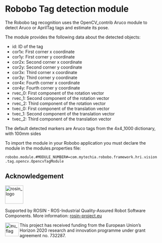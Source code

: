 # Robobo Tag detection module

The Robobo tag recognition uses the OpenCV_contrib Aruco module to detect Aruco or AprilTag tags and estimate its pose.

The module provides the following data about the detected objects:

- id: ID of the tag
- cor1x: First corner x coordinate
- cor1y: First corner y coordinate
- cor2x: Second corner x coordinate
- cor2y: Second corner y coordinate
- cor3x: Third corner x coordinate
- cor3y: Third corner y coordinate
- cor4x: Fourth corner x coordinate
- cor4y: Fourth corner y coordinate
- rvec_0: First component of the rotation vector
- rvec_1: Second component of the rotation vector
- rvec_2: Third component of the rotation vector
- tvec_0: First component of the translation vector
- tvec_1: Second component of the translation vector
- tvec_2: Third component of the translation vector

The default detected markers are Aruco tags from the 4x4_1000 dictionary, with 100mm sides

To import the module in your Robobo application you must declare the module in the modules.properties file:

`robobo.module.#MODULE_NUMBER#=com.mytechia.robobo.framework.hri.vision.tag.opencv.OpencvTagModule`
## Acknowledgement
<!--
    ROSIN acknowledgement from the ROSIN press kit
    @ https://github.com/rosin-project/press_kit
-->

<a href="http://rosin-project.eu">
  <img src="http://rosin-project.eu/wp-content/uploads/rosin_ack_logo_wide.png"
       alt="rosin_logo" height="60" >
</a>

Supported by ROSIN - ROS-Industrial Quality-Assured Robot Software Components.
More information: <a href="http://rosin-project.eu">rosin-project.eu</a>

<img src="http://rosin-project.eu/wp-content/uploads/rosin_eu_flag.jpg"
     alt="eu_flag" height="45" align="left" >

This project has received funding from the European Union’s Horizon 2020
research and innovation programme under grant agreement no. 732287.